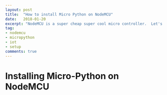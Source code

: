```yaml
---
layout: post
title:  "How to install Micro Python on NodeMCU"
date:   2018-01-20
excerpt: "NodeMCU is a super cheap super cool micro controller.  Let's make it even cooler by adding python support"
tag:
- nodemcu
- micropython
- iot
- setup
comments: true
---
```


# Installing Micro-Python on NodeMCU 
